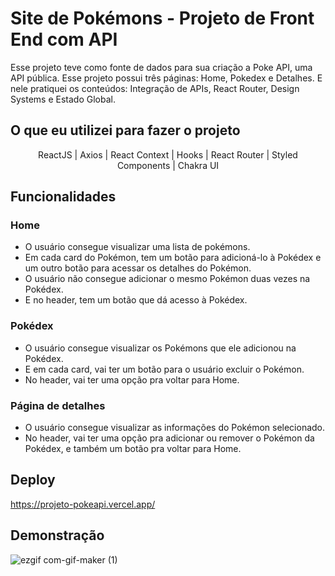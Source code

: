 
# Site de Pokémons - Projeto de Front End com API

Esse projeto teve como fonte de dados para sua criação a Poke API, uma API pública. Esse projeto possui três páginas: Home, Pokedex e Detalhes.
E nele pratiquei os conteúdos: Integração de APIs, React Router, Design Systems e Estado Global.

## O que eu utilizei para fazer o projeto
<div align="center">
ReactJS | Axios | React Context | Hooks | React Router | Styled Components | Chakra UI 
</div>

## Funcionalidades
### Home 
- O usuário consegue visualizar uma lista de pokémons.
- Em cada card do Pokémon, tem um botão para adicioná-lo à Pokédex e um outro botão para acessar os detalhes do Pokémon.
- O usuário não consegue adicionar o mesmo Pokémon duas vezes na Pokédex.
- E no header, tem um botão que dá acesso à Pokédex.

### Pokédex
- O usuário consegue visualizar os Pokémons que ele adicionou na Pokédex.
- E em cada card, vai ter um botão para o usuário excluir o Pokémon.
- No header, vai ter uma opção pra voltar para Home.

### Página de detalhes

- O usuário consegue visualizar as informações do Pokémon selecionado.
- No header, vai ter uma opção pra adicionar ou remover o Pokémon da Pokédex, e também um botão pra voltar para Home.
 
## Deploy

https://projeto-pokeapi.vercel.app/

## Demonstração

![ezgif com-gif-maker (1)](https://user-images.githubusercontent.com/100172961/211050118-65bcbb93-d3f9-4781-af7b-06a536f73cea.gif)
